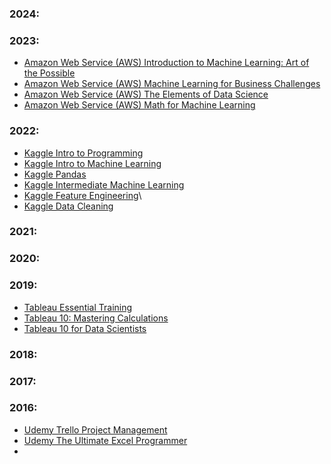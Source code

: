 ### 2024:

### 2023:
* [Amazon Web Service (AWS) Introduction to Machine Learning: Art of the Possible](https://drive.google.com/drive/folders/1MIlpj6G-9VHE77fG7H-BXwcqLlcHbv02?usp=sharing)
* [Amazon Web Service (AWS) Machine Learning for Business Challenges](https://drive.google.com/drive/folders/1bvVAIkSvwDNWdKgrfN_wkOy3Zi7S33WL?usp=sharing)
* [Amazon Web Service (AWS) The Elements of Data Science](https://drive.google.com/drive/folders/1VZTkJzvkBKrWc47oVuTNLVbJ0AEKx-2N?usp=sharing)
* [Amazon Web Service (AWS) Math for Machine Learning](https://drive.google.com/drive/folders/1lrpBdXJp5N-4uXnx2z6H4I4RfR-9Swpe?usp=sharing)

### 2022:
* [Kaggle Intro to Programming](https://drive.google.com/drive/folders/1nBvj_v4TsfmUbXNRkwu_vPHFR1PSvat4?usp=sharing)
* [Kaggle Intro to Machine Learning](https://drive.google.com/drive/folders/1JiMKAQWnEwL_uhS1LCZUCXcpl5DILxp0?usp=sharing)
* [Kaggle Pandas](https://drive.google.com/drive/folders/1IIK12xDDOFnYduKhKIFNg8qX09xDLQHl?usp=sharing)
* [Kaggle Intermediate Machine Learning](https://drive.google.com/drive/folders/1EPwhDlK_YJvlO_y7fxklSW1m5PYWnnRK?usp=sharing)
* [Kaggle Feature Engineering](https://drive.google.com/drive/folders/1jUE_3WUHGmxk45AAgvQJE03uh9e0pKGq?usp=sharing)\
* [Kaggle Data Cleaning](https://drive.google.com/drive/folders/155x01nzF4rWY0v169rRQEV3lwFsXMRji?usp=sharing)

### 2021:


### 2020:


### 2019:
* [Tableau Essential Training](https://drive.google.com/drive/folders/1DmD7YfuKllD8D1nIS4E66kwJe7EigYPV?usp=sharing)
* [Tableau 10: Mastering Calculations](https://drive.google.com/drive/folders/13lDK5lSciD1fydGTDBypxPDSEpUgb1y0?usp=sharing)
* [Tableau 10 for Data Scientists](https://drive.google.com/drive/folders/1-LDO7q6A0Fs2aNAZL5LnjqFKVn6vrStC?usp=sharing)


### 2018:


### 2017:


### 2016:

* [Udemy Trello Project Management](https://drive.google.com/drive/folders/1c6iFj32qEW0JzRbebxmcjylH_rvYpqHh?usp=sharing)
* [Udemy The Ultimate Excel Programmer](https://drive.google.com/drive/folders/1i6FASvp0bG3YTks4vtWrH_Z0eVCZKIjD?usp=sharing)
* 




